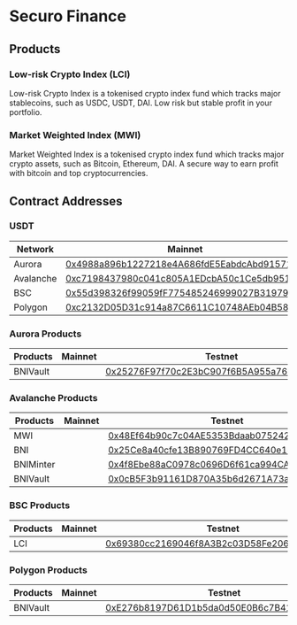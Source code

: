 # Securo Finance

## Products

### Low-risk Crypto Index (LCI)

Low-risk Crypto Index is a tokenised crypto index fund which tracks major stablecoins, such as USDC, USDT, DAI. Low risk but stable profit in your portfolio.

### Market Weighted Index (MWI)

Market Weighted Index is a tokenised crypto index fund which tracks major crypto assets, such as Bitcoin, Ethereum, DAI. A secure way to earn profit with bitcoin and top cryptocurrencies.

## Contract Addresses

### USDT

| Network     | Mainnet                                                                                                               | Testnet                                                                                                               |
| ------------------------ | --------------------------------------------------------------------------------------------------------------------- | --------------------------------------------------------------------------------------------------------------------- |
| Aurora      | [0x4988a896b1227218e4A686fdE5EabdcAbd91571f](https://aurorascan.dev/address/0x4988a896b1227218e4A686fdE5EabdcAbd91571f) | [0xF9C249974c1Acf96a59e5757Cc9ba7035cE489B1](https://testnet.aurorascan.dev/address/0xf9c249974c1acf96a59e5757cc9ba7035ce489b1)
| Avalanche   | [0xc7198437980c041c805A1EDcbA50c1Ce5db95118](https://snowtrace.io/address/0xc7198437980c041c805A1EDcbA50c1Ce5db95118) | [0x78ae2880bd1672b49a33cF796CF53FE6db0aB01D](https://testnet.snowtrace.io/address/0x78ae2880bd1672b49a33cf796cf53fe6db0ab01d)
| BSC         | [0x55d398326f99059fF775485246999027B3197955](https://bscscan.com/token/0x55d398326f99059fF775485246999027B3197955) | [0x1F326a8CA5399418a76eA0efa0403Cbb00790C67](https://testnet.bscscan.com/address/0x1f326a8ca5399418a76ea0efa0403cbb00790c67)
| Polygon     | [0xc2132D05D31c914a87C6611C10748AEb04B58e8F](https://polygonscan.com/address/0xc2132D05D31c914a87C6611C10748AEb04B58e8F) | [0x7e4C234B1d634DB790592d1550816b19E862F744](https://mumbai.polygonscan.com/address/0x7e4c234b1d634db790592d1550816b19e862f744)

### Aurora Products

| Products    | Mainnet                                                                                                               | Testnet                                                                                                               |
| ------------------------ | --------------------------------------------------------------------------------------------------------------------- | --------------------------------------------------------------------------------------------------------------------- |
| BNIVault    |  | [0x25276F97f70c2E3bC907f6B5A955a76248ae9945](https://testnet.aurorascan.dev/address/0x25276f97f70c2e3bc907f6b5a955a76248ae9945)

### Avalanche Products

| Products    | Mainnet                                                                                                               | Testnet                                                                                                               |
| ------------------------ | --------------------------------------------------------------------------------------------------------------------- | --------------------------------------------------------------------------------------------------------------------- |
| MWI         |  | [0x48Ef64b90c7c04AE5353Bdaab075242D8B325170](https://testnet.snowtrace.io/address/0x48ef64b90c7c04ae5353bdaab075242d8b325170)
| BNI         |  | [0x25Ce8a40cfe13B890769FD4CC640e16Ce034E73e](https://testnet.snowtrace.io/address/0x25Ce8a40cfe13B890769FD4CC640e16Ce034E73e)
| BNIMinter   |  | [0x4f8Ebe88aC0978c0696D6f61ca994CA73903ec96](https://testnet.snowtrace.io/address/0x4f8Ebe88aC0978c0696D6f61ca994CA73903ec96)
| BNIVault    |  | [0x0cB5F3b91161D870A35b6d2671A73a6A5bB7F847](https://testnet.snowtrace.io/address/0x0cB5F3b91161D870A35b6d2671A73a6A5bB7F847)

### BSC Products

| Products    | Mainnet                                                                                                               | Testnet                                                                                                               |
| ------------------------ | --------------------------------------------------------------------------------------------------------------------- | --------------------------------------------------------------------------------------------------------------------- |
| LCI         |  | [0x69380cc2169046f8A3B2c03D58Fe206475aAe3CB](https://testnet.bscscan.com/address/0x69380cc2169046f8a3b2c03d58fe206475aae3cb)

### Polygon Products

| Products    | Mainnet                                                                                                               | Testnet                                                                                                               |
| ------------------------ | --------------------------------------------------------------------------------------------------------------------- | --------------------------------------------------------------------------------------------------------------------- |
| BNIVault    |  | [0xE276b8197D61D1b5da0d50E0B6c7B41937da29C3](https://mumbai.polygonscan.com/address/0xe276b8197d61d1b5da0d50e0b6c7b41937da29c3)
